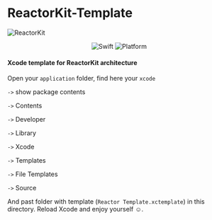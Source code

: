 # ReactorKit-Template
![ReactorKit](https://cloud.githubusercontent.com/assets/931655/25277625/6aa05998-26da-11e7-9b85-e48bec938a6e.png)
<p align="center">
  <img alt="Swift" src="https://img.shields.io/badge/Swift-4.2-orange.svg">
  <img alt="Platform" src="https://img.shields.io/badge/Platform-iOS-gra.svg">
</p>

#### Xcode template for ReactorKit architecture

Open your `application` folder, find here your `xcode` 

`->` show package contents

`->` Contents

`->` Developer

`->` Library

`->` Xcode

`->` Templates

`->` File Templates

`->` Source

And past folder with template (`Reactor Template.xctemplate`) in this directory. Reload Xcode and enjoy yourself ☺️.